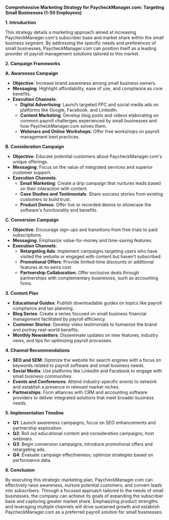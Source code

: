 **Comprehensive Marketing Strategy for PaycheckManager.com: Targeting Small Businesses (1-50 Employees)**

**1. Introduction**

This strategy details a marketing approach aimed at increasing PaycheckManager.com's subscriber base and market share within the small business segment. By addressing the specific needs and preferences of small businesses, PaycheckManager.com can position itself as a leading provider of payroll management solutions tailored to this market.

**2. Campaign Frameworks**

**A. Awareness Campaign**

- **Objective**: Increase brand awareness among small business owners.
- **Messaging**: Highlight affordability, ease of use, and compliance as core benefits.
- **Execution Channels**: 
  - **Digital Advertising**: Launch targeted PPC and social media ads on platforms like Google, Facebook, and LinkedIn.
  - **Content Marketing**: Develop blog posts and videos elaborating on common payroll challenges experienced by small businesses and how PaycheckManager.com solves them.
  - **Webinars and Online Workshops**: Offer free workshops on payroll management best practices.

**B. Consideration Campaign**

- **Objective**: Educate potential customers about PaycheckManager.com's unique offerings.
- **Messaging**: Focus on the value of integrated services and superior customer support.
- **Execution Channels**:
  - **Email Marketing**: Create a drip campaign that nurtures leads based on their interaction with content.
  - **Case Studies and Testimonials**: Share success stories from existing customers to build trust.
  - **Product Demos**: Offer live or recorded demos to showcase the software's functionality and benefits.

**C. Conversion Campaign**

- **Objective**: Encourage sign-ups and transitions from free trials to paid subscriptions.
- **Messaging**: Emphasize value-for-money and time-saving features.
- **Execution Channels**:
  - **Retargeting Ads**: Implement campaigns targeting users who have visited the website or engaged with content but haven't subscribed.
  - **Promotional Offers**: Provide limited-time discounts or additional features at no extra cost.
  - **Partnership Collaboration**: Offer exclusive deals through partnerships with complementary businesses, such as accounting firms.

**3. Content Plan**

- **Educational Guides**: Publish downloadable guides on topics like payroll compliance and tax planning.
- **Blog Series**: Create a series focused on small business financial management facilitated by payroll efficiency.
- **Customer Stories**: Develop video testimonials to humanize the brand and portray real-world benefits.
- **Monthly Newsletters**: Disseminate updates on new features, industry news, and tips for optimizing payroll processes.

**4. Channel Recommendations**

- **SEO and SEM**: Optimize the website for search engines with a focus on keywords related to payroll software and small business needs.
- **Social Media**: Use platforms like LinkedIn and Facebook to engage with small business communities.
- **Events and Conferences**: Attend industry-specific events to network and establish a presence in relevant market niches.
- **Partnerships**: Form alliances with CRM and accounting software providers to deliver integrated solutions that meet broader business needs.

**5. Implementation Timeline**

- **Q1**: Launch awareness campaigns; focus on SEO enhancements and partnership exploration.
- **Q2**: Roll out educational content and consideration campaigns; host webinars.
- **Q3**: Begin conversion campaigns; introduce promotional offers and retargeting ads.
- **Q4**: Evaluate campaign effectiveness; optimize strategies based on performance data.

**6. Conclusion**

By executing this strategic marketing plan, PaycheckManager.com can effectively raise awareness, nurture potential customers, and convert leads into subscribers. Through a focused approach tailored to the needs of small businesses, the company can achieve its goals of expanding the subscriber base and capturing greater market share. Emphasizing product strengths and leveraging multiple channels will drive sustained growth and establish PaycheckManager.com as a preferred payroll solution for small businesses.